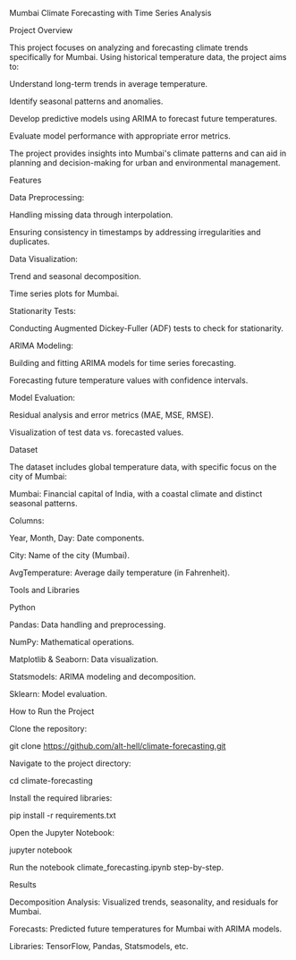 Mumbai Climate Forecasting with Time Series Analysis

Project Overview

This project focuses on analyzing and forecasting climate trends specifically for Mumbai. Using historical temperature data, the project aims to:

Understand long-term trends in average temperature.

Identify seasonal patterns and anomalies.

Develop predictive models using ARIMA to forecast future temperatures.

Evaluate model performance with appropriate error metrics.

The project provides insights into Mumbai's climate patterns and can aid in planning and decision-making for urban and environmental management.

Features

Data Preprocessing:

Handling missing data through interpolation.

Ensuring consistency in timestamps by addressing irregularities and duplicates.

Data Visualization:

Trend and seasonal decomposition.

Time series plots for Mumbai.

Stationarity Tests:

Conducting Augmented Dickey-Fuller (ADF) tests to check for stationarity.

ARIMA Modeling:

Building and fitting ARIMA models for time series forecasting.

Forecasting future temperature values with confidence intervals.

Model Evaluation:

Residual analysis and error metrics (MAE, MSE, RMSE).

Visualization of test data vs. forecasted values.

Dataset

The dataset includes global temperature data, with specific focus on the city of Mumbai:

Mumbai: Financial capital of India, with a coastal climate and distinct seasonal patterns.

Columns:

Year, Month, Day: Date components.

City: Name of the city (Mumbai).

AvgTemperature: Average daily temperature (in Fahrenheit).

Tools and Libraries

Python

Pandas: Data handling and preprocessing.

NumPy: Mathematical operations.

Matplotlib & Seaborn: Data visualization.

Statsmodels: ARIMA modeling and decomposition.

Sklearn: Model evaluation.

How to Run the Project

Clone the repository:

git clone https://github.com/alt-hell/climate-forecasting.git

Navigate to the project directory:

cd climate-forecasting

Install the required libraries:

pip install -r requirements.txt

Open the Jupyter Notebook:

jupyter notebook

Run the notebook climate_forecasting.ipynb step-by-step.

Results

Decomposition Analysis: Visualized trends, seasonality, and residuals for Mumbai.

Forecasts: Predicted future temperatures for Mumbai with ARIMA models.



Libraries: TensorFlow, Pandas, Statsmodels, etc.

